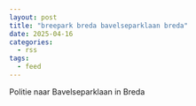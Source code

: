 ```yaml
---
layout: post
title: "breepark breda bavelseparklaan breda"
date: 2025-04-16
categories: 
  - rss
tags: 
  - feed
---
```


Politie naar Bavelseparklaan in Breda
